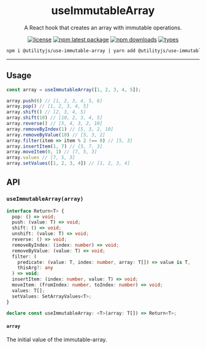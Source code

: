 <div align="center">
  <h1 align="center">
    useImmutableArray
  </h1>
</div>

<div align="center">

A React hook that creates an array with immutable operations.

[![license](https://img.shields.io/github/license/mimshins/utilityjs?color=212121&style=for-the-badge)](https://github.com/mimshins/utilityjs/blob/main/LICENSE)
[![npm latest package](https://img.shields.io/npm/v/@utilityjs/use-immutable-array?color=212121&style=for-the-badge)](https://www.npmjs.com/package/@utilityjs/use-immutable-array)
[![npm downloads](https://img.shields.io/npm/dm/@utilityjs/use-immutable-array?color=212121&style=for-the-badge)](https://www.npmjs.com/package/@utilityjs/use-immutable-array)
[![types](https://img.shields.io/npm/types/@utilityjs/use-immutable-array?color=212121&style=for-the-badge)](https://www.npmjs.com/package/@utilityjs/use-immutable-array)

```bash
npm i @utilityjs/use-immutable-array | yarn add @utilityjs/use-immutable-array
```

</div>

<hr>

## Usage

```ts
const array = useImmutableArray([1, 2, 3, 4, 5]);

array.push(6) // [1, 2, 3, 4, 5, 6]
array.pop() // [1, 2, 3, 4, 5]
array.shift() // [2, 3, 4, 5]
array.shift(10) // [10, 2, 3, 4, 5]
array.reverse() // [5, 4, 3, 2, 10]
array.removeByIndex(1) // [5, 3, 2, 10]
array.removeByValue(10) // [5, 3, 2]
array.filter(item => item % 2 !== 0) // [5, 3]
array.insertItem(1, 7) // [5, 7, 3]
array.moveItem(0, 1) // [7, 5, 3]
array.values // [7, 5, 3]
array.setValues([1, 2, 3, 4]) // [1, 2, 3, 4]
```

## API

### `useImmutableArray(array)`

```ts
interface Return<T> {
  pop: () => void;
  push: (value: T) => void;
  shift: () => void;
  unshift: (value: T) => void;
  reverse: () => void;
  removeByIndex: (index: number) => void;
  removeByValue: (value: T) => void;
  filter: (
    predicate: (value: T, index: number, array: T[]) => value is T,
    thisArg?: any
  ) => void;
  insertItem: (index: number, value: T) => void;
  moveItem: (fromIndex: number, toIndex: number) => void;
  values: T[];
  setValues: SetArrayValues<T>;
}

declare const useImmutableArray: <T>(array: T[]) => Return<T>;
```

#### `array`

The initial value of the immutable-array.
